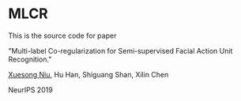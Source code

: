 # MLCR

This is the source code for paper 

"Multi-label Co-regularization for Semi-supervised Facial Action Unit Recognition."

[Xuesong Niu](https://nxsedson.github.io/), Hu Han, Shiguang Shan, Xilin Chen

NeurIPS 2019


